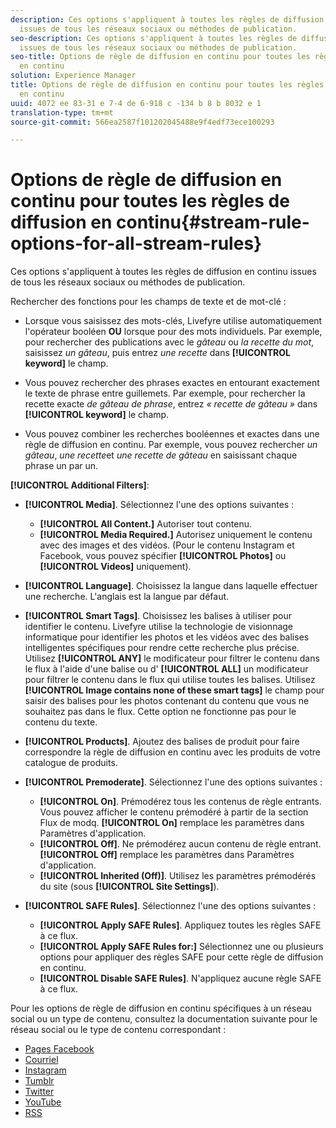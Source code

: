 ```yaml
---
description: Ces options s'appliquent à toutes les règles de diffusion en continu
  issues de tous les réseaux sociaux ou méthodes de publication.
seo-description: Ces options s'appliquent à toutes les règles de diffusion en continu
  issues de tous les réseaux sociaux ou méthodes de publication.
seo-title: Options de règle de diffusion en continu pour toutes les règles de diffusion
  en continu
solution: Experience Manager
title: Options de règle de diffusion en continu pour toutes les règles de diffusion
  en continu
uuid: 4072 ee 83-31 e 7-4 de 6-918 c -134 b 8 b 8032 e 1
translation-type: tm+mt
source-git-commit: 566ea2587f101202045488e9f4edf73ece100293

---
```



# Options de règle de diffusion en continu pour toutes les règles de diffusion en continu{#stream-rule-options-for-all-stream-rules}

Ces options s'appliquent à toutes les règles de diffusion en continu issues de tous les réseaux sociaux ou méthodes de publication.

Rechercher des fonctions pour les champs de texte et de mot-clé :

* Lorsque vous saisissez des mots-clés, Livefyre utilise automatiquement l'opérateur booléen **OU** lorsque pour des mots individuels. Par exemple, pour rechercher des publications avec le *gâteau* ou *la recette du mot*, saisissez *un gâteau*, puis entrez *une recette* dans **[!UICONTROL keyword]** le champ.

* Vous pouvez rechercher des phrases exactes en entourant exactement le texte de phrase entre guillemets. Par exemple, pour rechercher la recette exacte *de gâteau de phrase*, entrez *« recette de gâteau »* dans **[!UICONTROL keyword]** le champ.

* Vous pouvez combiner les recherches booléennes et exactes dans une règle de diffusion en continu. Par exemple, vous pouvez rechercher *un gâteau*, *une recette*et *une recette de gâteau* en saisissant chaque phrase un par un.

**[!UICONTROL Additional Filters]**:

* **[!UICONTROL Media]**. Sélectionnez l'une des options suivantes :

   * **[!UICONTROL All Content.]** Autoriser tout contenu.
   * **[!UICONTROL Media Required.]** Autorisez uniquement le contenu avec des images et des vidéos. (Pour le contenu Instagram et Facebook, vous pouvez spécifier **[!UICONTROL Photos]** ou **[!UICONTROL Videos]** uniquement).

* **[!UICONTROL Language]**. Choisissez la langue dans laquelle effectuer une recherche. L'anglais est la langue par défaut.
* **[!UICONTROL Smart Tags]**. Choisissez les balises à utiliser pour identifier le contenu. Livefyre utilise la technologie de visionnage informatique pour identifier les photos et les vidéos avec des balises intelligentes spécifiques pour rendre cette recherche plus précise. Utilisez **[!UICONTROL ANY]** le modificateur pour filtrer le contenu dans le flux à l'aide d'une balise ou d' **[!UICONTROL ALL]** un modificateur pour filtrer le contenu dans le flux qui utilise toutes les balises. Utilisez **[!UICONTROL Image contains none of these smart tags]** le champ pour saisir des balises pour les photos contenant du contenu que vous ne souhaitez pas dans le flux. Cette option ne fonctionne pas pour le contenu du texte.

* **[!UICONTROL Products]**. Ajoutez des balises de produit pour faire correspondre la règle de diffusion en continu avec les produits de votre catalogue de produits.
* **[!UICONTROL Premoderate]**. Sélectionnez l'une des options suivantes :

   * **[!UICONTROL On]**. Prémodérez tous les contenus de règle entrants. Vous pouvez afficher le contenu prémodéré à partir de la section Flux de modq. **[!UICONTROL On]** remplace les paramètres dans Paramètres d'application.
   * **[!UICONTROL Off]**. Ne prémodérez aucun contenu de règle entrant. **[!UICONTROL Off]** remplace les paramètres dans Paramètres d'application.
   * **[!UICONTROL Inherited (Off)]**. Utilisez les paramètres prémodérés du site (sous **[!UICONTROL Site Settings]**).

* **[!UICONTROL SAFE Rules]**. Sélectionnez l'une des options suivantes :
   * **[!UICONTROL Apply SAFE Rules]**. Appliquez toutes les règles SAFE à ce flux.
   * **[!UICONTROL Apply SAFE Rules for:]** Sélectionnez une ou plusieurs options pour appliquer des règles SAFE pour cette règle de diffusion en continu.
   * **[!UICONTROL Disable SAFE Rules]**. N'appliquez aucune règle SAFE à ce flux.

Pour les options de règle de diffusion en continu spécifiques à un réseau social ou un type de contenu, consultez la documentation suivante pour le réseau social ou le type de contenu correspondant :

* [Pages Facebook](../c-streams/c-facebook-page-rules.md#c_facebook_page_rules)
* [Courriel](../c-streams/c-email-rules.md#c_email_rules)
* [Instagram](../c-streams/c-instagram-rules.md#c_instagram_rules)
* [Tumblr](../c-streams/c-tumblr-rules.md#c_tumblr_rules)
* [Twitter](../c-streams/c-twitter-rules.md#c_twitter_rules)
* [YouTube](../c-streams/c-youtube-rules/c-youtube-rules.md#c_youtube_rules)
* [RSS](../c-streams/c-rss-rules-streams.md#c_rss_rules_streams)
